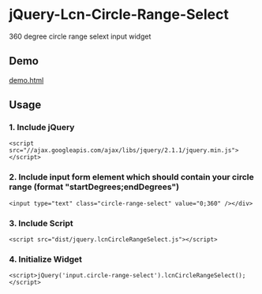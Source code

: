 jQuery-Lcn-Circle-Range-Select
==============================

360 degree circle range selext input widget


Demo
----

[demo.html](http://htmlpreview.github.com/?https://github.com/FaiblUG/jQuery-Lcn-Circle-Range-Select/blob/master/demo.htmldemo.html)


Usage
-----

### 1. Include jQuery
    
    <script src="//ajax.googleapis.com/ajax/libs/jquery/2.1.1/jquery.min.js"></script>

### 2. Include input form element which should contain your circle range (format "startDegrees;endDegrees")
    
    <input type="text" class="circle-range-select" value="0;360" /></div>
    
### 3. Include Script
    
    <script src="dist/jquery.lcnCircleRangeSelect.js"></script>
    
### 4. Initialize Widget
    
    <script>jQuery('input.circle-range-select').lcnCircleRangeSelect();</script>   
